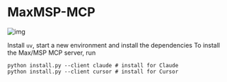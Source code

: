 # MaxMSP-MCP  

![img](./assets/demo.gif)

Install `uv`, start a new environment and install the dependencies
To install the Max/MSP MCP server, run
```
python install.py --client claude # install for Claude
python install.py --client cursor # install for Cursor
```

